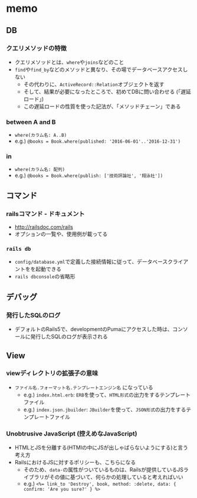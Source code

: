 # memo

## DB

### クエリメソッドの特徴
* クエリメソッドとは、`where`や`joins`などのこと
* `find`や`find_by`などのメソッドと異なり、その場でデータベースアクセスしない 
  * その代わりに、`ActiveRecord::Relation`オブジェクトを返す
  * そして、結果が必要になったところで、初めてDBに問い合わせる (「遅延ロード」)
  * この遅延ロードの性質を使った記法が、「メソッドチェーン」である

### between A and B
* `where(カラム名: A..B)`
* e.g.) `@books = Book.where(published: '2016-06-01'..'2016-12-31')`

### in
* `where(カラム名: 配列)`
* e.g.) `@books = Book.where(publish: ['技術評論社', '翔泳社'])`

## コマンド

### railsコマンド - ドキュメント
* http://railsdoc.com/rails
* オプションの一覧や、使用例が載ってる

### `rails db`
* `config/database.yml`で定義した接続情報に従って、データベースクライアントをを起動できる
* `rails dbconsole`の省略形

## デバッグ

### 発行したSQLのログ
* デフォルトのRails5で、developmentのPumaにアクセスした時は、コンソールに発行したSQLのログが表示される

## View

### viewディレクトリの拡張子の意味
* `ファイル名.フォーマット名.テンプレートエンジン名` になっている
  * e.g.) `index.html.erb`: `ERB`を使って、`HTML形式`の出力をするテンプレートファイル
  * e.g.) `index.json.jbuilder`: `JBuilder`を使って、`JSON形式`の出力をするテンプレートファイル
  
### Unobtrusive JavaScript (控えめなJavaScript)
* HTMLとJSを分離する(HTMlの中にJSが出しゃばらないようにする)と言う考え方
* RailsにおけるJSに対するポリシーも、こちらになる
  * そのため、`data-`の属性がついているものは、Railsが提供しているJSライブラリがその値に基づいて、何らかの処理していると考えればいい
  * e.g.) `<%= link_to 'Destroy', book, method: :delete, data: { confirm: 'Are you sure?' } %>`


